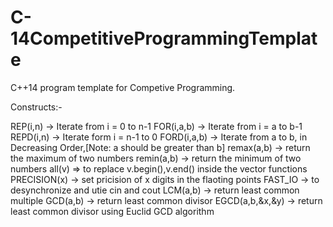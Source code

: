 # C-14CompetitiveProgrammingTemplate

C++14 program template for Competive Programming.

Constructs:-

REP(i,n) -> Iterate from i = 0 to n-1
FOR(i,a,b) -> Iterate from i = a to b-1
REPD(i,n) -> Iterate form i = n-1 to 0
FORD(i,a,b) -> Iterate from a to b, in Decreasing Order,[Note: a should be greater than b]
remax(a,b) -> return the maximum of two numbers
remin(a,b) -> return the minimum of two numbers
all(v) => to replace v.begin(),v.end() inside the vector functions
PRECISION(x) -> set pricision of x digits in the flaoting points
FAST_IO -> to desynchronize and utie cin and cout
LCM(a,b) -> return least common multiple
GCD(a,b) -> return least common divisor
EGCD(a,b,&x,&y) -> return least common divisor using Euclid GCD algorithm
